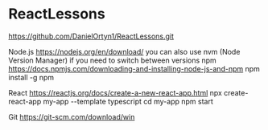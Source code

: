 # ReactLessons

https://github.com/DanielOrtyn1/ReactLessons.git


Node.js
https://nodejs.org/en/download/
	you can also use nvm (Node Version Manager) if you need to switch between versions
npm
https://docs.npmjs.com/downloading-and-installing-node-js-and-npm
	npm install -g npm

React
https://reactjs.org/docs/create-a-new-react-app.html
	npx create-react-app my-app --template typescript
	cd my-app
	npm start


Git
https://git-scm.com/download/win

